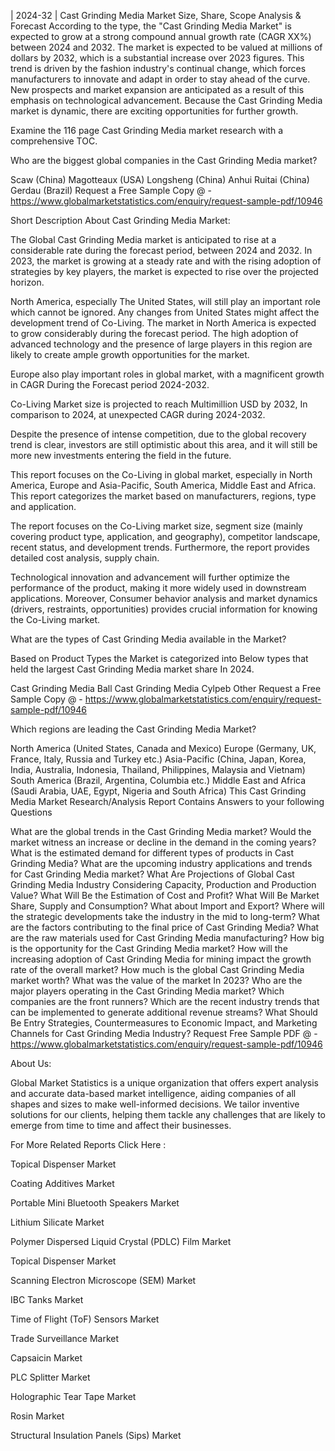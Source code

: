 | 2024-32 | Cast Grinding Media Market Size, Share, Scope Analysis & Forecast
According to the type, the "Cast Grinding Media Market" is expected to grow at a strong compound annual growth rate (CAGR XX%) between 2024 and 2032. The market is expected to be valued at millions of dollars by 2032, which is a substantial increase over 2023 figures. This trend is driven by the fashion industry's continual change, which forces manufacturers to innovate and adapt in order to stay ahead of the curve. New prospects and market expansion are anticipated as a result of this emphasis on technological advancement. Because the Cast Grinding Media market is dynamic, there are exciting opportunities for further growth.

Examine the 116 page Cast Grinding Media market research with a comprehensive TOC.

Who are the biggest global companies in the Cast Grinding Media market?


Scaw (China)
Magotteaux (USA)
Longsheng (China)
Anhui Ruitai (China)
Gerdau (Brazil)
Request a Free Sample Copy @ - https://www.globalmarketstatistics.com/enquiry/request-sample-pdf/10946

Short Description About Cast Grinding Media Market:

The Global Cast Grinding Media market is anticipated to rise at a considerable rate during the forecast period, between 2024 and 2032. In 2023, the market is growing at a steady rate and with the rising adoption of strategies by key players, the market is expected to rise over the projected horizon.

North America, especially The United States, will still play an important role which cannot be ignored. Any changes from United States might affect the development trend of Co-Living. The market in North America is expected to grow considerably during the forecast period. The high adoption of advanced technology and the presence of large players in this region are likely to create ample growth opportunities for the market.

Europe also play important roles in global market, with a magnificent growth in CAGR During the Forecast period 2024-2032.

Co-Living Market size is projected to reach Multimillion USD by 2032, In comparison to 2024, at unexpected CAGR during 2024-2032.

Despite the presence of intense competition, due to the global recovery trend is clear, investors are still optimistic about this area, and it will still be more new investments entering the field in the future.

This report focuses on the Co-Living in global market, especially in North America, Europe and Asia-Pacific, South America, Middle East and Africa. This report categorizes the market based on manufacturers, regions, type and application.

The report focuses on the Co-Living market size, segment size (mainly covering product type, application, and geography), competitor landscape, recent status, and development trends. Furthermore, the report provides detailed cost analysis, supply chain.

Technological innovation and advancement will further optimize the performance of the product, making it more widely used in downstream applications. Moreover, Consumer behavior analysis and market dynamics (drivers, restraints, opportunities) provides crucial information for knowing the Co-Living market.

What are the types of Cast Grinding Media available in the Market?

Based on Product Types the Market is categorized into Below types that held the largest Cast Grinding Media market share In 2024.


Cast Grinding Media Ball
Cast Grinding Media Cylpeb
Other
Request a Free Sample Copy @ - https://www.globalmarketstatistics.com/enquiry/request-sample-pdf/10946

Which regions are leading the Cast Grinding Media Market?

North America (United States, Canada and Mexico)
Europe (Germany, UK, France, Italy, Russia and Turkey etc.)
Asia-Pacific (China, Japan, Korea, India, Australia, Indonesia, Thailand, Philippines, Malaysia and Vietnam)
South America (Brazil, Argentina, Columbia etc.)
Middle East and Africa (Saudi Arabia, UAE, Egypt, Nigeria and South Africa)
This Cast Grinding Media Market Research/Analysis Report Contains Answers to your following Questions

What are the global trends in the Cast Grinding Media market? Would the market witness an increase or decline in the demand in the coming years?
What is the estimated demand for different types of products in Cast Grinding Media? What are the upcoming industry applications and trends for Cast Grinding Media market?
What Are Projections of Global Cast Grinding Media Industry Considering Capacity, Production and Production Value? What Will Be the Estimation of Cost and Profit? What Will Be Market Share, Supply and Consumption? What about Import and Export?
Where will the strategic developments take the industry in the mid to long-term?
What are the factors contributing to the final price of Cast Grinding Media? What are the raw materials used for Cast Grinding Media manufacturing?
How big is the opportunity for the Cast Grinding Media market? How will the increasing adoption of Cast Grinding Media for mining impact the growth rate of the overall market?
How much is the global Cast Grinding Media market worth? What was the value of the market In 2023?
Who are the major players operating in the Cast Grinding Media market? Which companies are the front runners?
Which are the recent industry trends that can be implemented to generate additional revenue streams?
What Should Be Entry Strategies, Countermeasures to Economic Impact, and Marketing Channels for Cast Grinding Media Industry?
Request Free Sample PDF @ - https://www.globalmarketstatistics.com/enquiry/request-sample-pdf/10946

About Us:

Global Market Statistics is a unique organization that offers expert analysis and accurate data-based market intelligence, aiding companies of all shapes and sizes to make well-informed decisions. We tailor inventive solutions for our clients, helping them tackle any challenges that are likely to emerge from time to time and affect their businesses.

For More Related Reports Click Here :

Topical Dispenser Market

Coating Additives Market

Portable Mini Bluetooth Speakers Market

Lithium Silicate Market

Polymer Dispersed Liquid Crystal (PDLC) Film Market

Topical Dispenser Market

Scanning Electron Microscope (SEM) Market

IBC Tanks Market

Time of Flight (ToF) Sensors Market

Trade Surveillance Market

Capsaicin Market

PLC Splitter Market

Holographic Tear Tape Market

Rosin Market

Structural Insulation Panels (Sips) Market